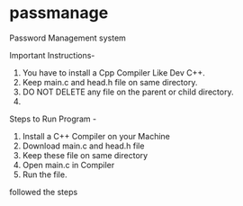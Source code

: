 # passmanage

Password Management system

Important Instructions-

1. You have to install a Cpp Compiler Like Dev C++.
2. Keep main.c and head.h file on same directory.
3. DO NOT DELETE any file on the parent or child directory.
4. 
Steps to Run Program -

1. Install  a  C++  Compiler  on  your  Machine
2. Download main.c and head.h file
3. Keep these file on same directory
4. Open main.c in Compiler
5. Run the file.

followed the steps
